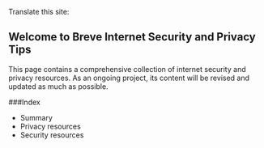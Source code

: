 Translate this site:

## Welcome to Breve Internet Security and Privacy Tips

This page contains a comprehensive collection of internet security and privacy resources. As an ongoing project, its content will be revised and updated as much as possible. 

###Index

- Summary
- Privacy resources
- Security resources


